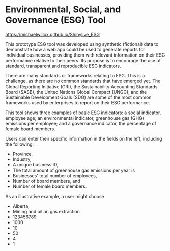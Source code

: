 # Environmental, Social, and Governance (ESG) Tool

<https://michaelwillox.github.io/Shinylive_ESG>

This prototype ESG tool was developed using synthetic (fictional) data to demonstrate how a web app could be used to generate reports for individual businesses, providing them with relevant information on their ESG performance relative to their peers. Its purpose is to encourage the use of standard, transparent and reproducible ESG indicators.

There are many standards or frameworks relating to ESG. This is a challenge, as there are no common standards that have emerged yet. The Global Reporting Initiative (GRI), the Sustainability Accounting Standards Board (SASB), the United Nations Global Compact (UNGC), and the Sustainable Development Goals (SDG) are some of the most common frameworks used by enterprises to report on their ESG performance. 

This tool shows three examples of basic ESG indicators: a social indicator, employee age; an environmental indicator, 
greenhouse gas (GHG) emissions per employee; and a governance indicator, the percentage of female board members.

Users can enter their specific information in the fields on the left, including the following:

 - Province,
 - Industry,
 - A unique business ID,
 - The total amount of greenhouse gas emissions per year is
 - Businesses' total number of employees,
 - Number of board members, and
 - Number of female board members.
 
 As an illustrative example, a user might choose

 - Alberta,
 - Mining and oil an gas extraction
 - 123456789
 - 1000
 - 10
 - 50
 - 4
 - 1


